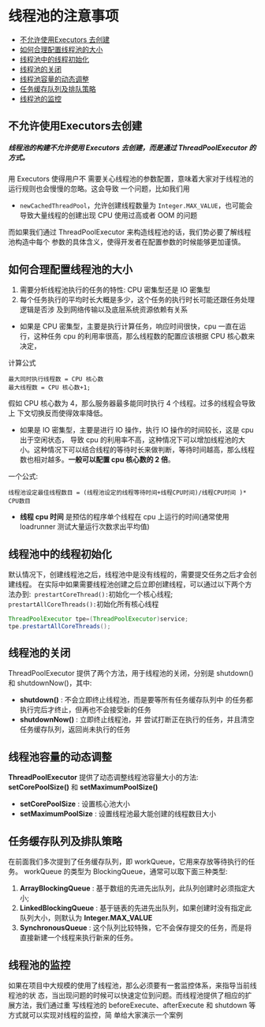 # 线程池的注意事项

- [不允许使用Executors 去创建](#不允许使用Executors去创建)
- [如何合理配置线程池的大小](#如何合理配置线程池的大小)
- [线程池中的线程初始化](#线程池中的线程初始化)
- [线程池的关闭](#线程池的关闭)
- [线程池容量的动态调整](#线程池容量的动态调整)
- [任务缓存队列及排队策略](#任务缓存队列及排队策略)
- [线程池的监控](#线程池的监控)

## 不允许使用Executors去创建

##### 线程池的构建不允许使用 Executors 去创建，而是通过 ThreadPoolExecutor 的方式。

用 Executors 使得用户不 需要关心线程池的参数配置，意味着大家对于线程池的运行规则也会慢慢的忽略。这会导致 一个问题，比如我们用

-  `newCachedThreadPool`，允许创建线程数量为 `Integer.MAX_VALUE`，也可能会导致大量线程的创建出现 CPU 使用过高或者 OOM 的问题

而如果我们通过 ThreadPoolExecutor 来构造线程池的话，我们势必要了解线程池构造中每个 参数的具体含义，使得开发者在配置参数的时候能够更加谨慎。

## 如何合理配置线程池的大小

1. 需要分析线程池执行的任务的特性: CPU 密集型还是 IO 密集型
2. 每个任务执行的平均时长大概是多少，这个任务的执行时长可能还跟任务处理逻辑是否涉 及到网络传输以及底层系统资源依赖有关系

- 如果是 CPU 密集型，主要是执行计算任务，响应时间很快，cpu 一直在运行，这种任务 cpu 的利用率很高，那么线程数的配置应该根据 CPU 核心数来决定，

计算公式

```
最大同时执行线程数 = CPU 核心数
最大线程数 = CPU 核心数+1;
```

假如 CPU 核心数为 4，那么服务器最多能同时执行 4 个线程。过多的线程会导致上 下文切换反而使得效率降低。

- 如果是 IO 密集型，主要是进行 IO 操作，执行 IO 操作的时间较长，这是 cpu 出于空闲状态， 导致 cpu 的利用率不高，这种情况下可以增加线程池的大小。这种情况下可以结合线程的等待时长来做判断，等待时间越高，那么线程数也相对越多。**一般可以配置 cpu 核心数的 2 倍**。 

一个公式:

````
线程池设定最佳线程数目 = (线程池设定的线程等待时间+线程CPU时间)/线程CPU时间 )* CPU数目
````

- **线程 cpu 时间** 是预估的程序单个线程在 cpu 上运行的时间(通常使用 loadrunner 测试大量运行次数求出平均值)

## 线程池中的线程初始化

默认情况下，创建线程池之后，线程池中是没有线程的，需要提交任务之后才会创建线程。 在实际中如果需要线程池创建之后立即创建线程，可以通过以下两个方法办到:` prestartCoreThread():`初始化一个核心线程; `prestartAllCoreThreads():`初始化所有核心线程

```java
ThreadPoolExecutor tpe=(ThreadPoolExecutor)service;
tpe.prestartAllCoreThreads();
```

## 线程池的关闭

ThreadPoolExecutor 提供了两个方法，用于线程池的关闭，分别是 shutdown()和 shutdownNow()，其中:

- **shutdown()** : 不会立即终止线程池，而是要等所有任务缓存队列中 的任务都执行完后才终止，但再也不会接受新的任务 
- **shutdownNow()** : 立即终止线程池，并 尝试打断正在执行的任务，并且清空任务缓存队列，返回尚未执行的任务

## 线程池容量的动态调整

**ThreadPoolExecutor** 提供了动态调整线程池容量大小的方法: **setCorePoolSize()** 和 **setMaximumPoolSize()**

- **setCorePoolSize** : 设置核心池大小 
- **setMaximumPoolSize** : 设置线程池最大能创建的线程数目大小

## 任务缓存队列及排队策略

在前面我们多次提到了任务缓存队列，即 workQueue，它用来存放等待执行的任务。 workQueue 的类型为 BlockingQueue，通常可以取下面三种类型:

1. **ArrayBlockingQueue** : 基于数组的先进先出队列，此队列创建时必须指定大小;
2. **LinkedBlockingQueue** : 基于链表的先进先出队列，如果创建时没有指定此队列大小，则默认为 **Integer.MAX_VALUE**
3. **SynchronousQueue** : 这个队列比较特殊，它不会保存提交的任务，而是将直接新建一个线程来执行新来的任务。

## 线程池的监控

如果在项目中大规模的使用了线程池，那么必须要有一套监控体系，来指导当前线程池的状 态，当出现问题的时候可以快速定位到问题。而线程池提供了相应的扩展方法，我们通过重 写线程池的 beforeExecute、afterExecute 和 shutdown 等方式就可以实现对线程的监控，简 单给大家演示一个案例